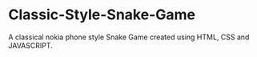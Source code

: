 # Classic-Style-Snake-Game
A classical nokia phone style Snake Game created using HTML, CSS and JAVASCRIPT.
